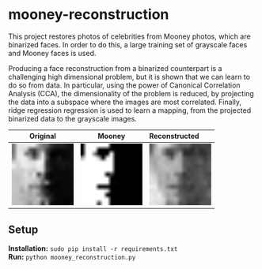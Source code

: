 # mooney-reconstruction
This project restores photos of celebrities from Mooney photos, which are binarized
faces. In order to do this, a large training set of grayscale faces and Mooney faces is used.

Producing a face reconstruction from a binarized counterpart is a challenging high dimensional
problem, but it is shown that we can learn to do so from data. In particular, using the power
of Canonical Correlation Analysis (CCA), the dimensionality of the problem is reduced, by projecting 
the data into a subspace where the images are most correlated. Finally, ridge regression regression is used
to learn a mapping, from the projected binarized data to the grayscale images.

| Original | Mooney | Reconstructed |
| -------- |:------:|:------------- |
| <img src="images/ground_truth0.png" width="125"/> | <img src="images/mooney0.png" width="125"/> | <img src="images/predicted0.png" width="125"/> |

## Setup ##
**Installation:** ```sudo pip install -r requirements.txt``` <br />
**Run:** ```python mooney_reconstruction.py```
